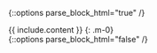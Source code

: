 {::options parse_block_html="true" /}
<div class="alert alert-primary" role="alert">
{{ include.content }}
{: .m-0}
</div>
{::options parse_block_html="false" /}